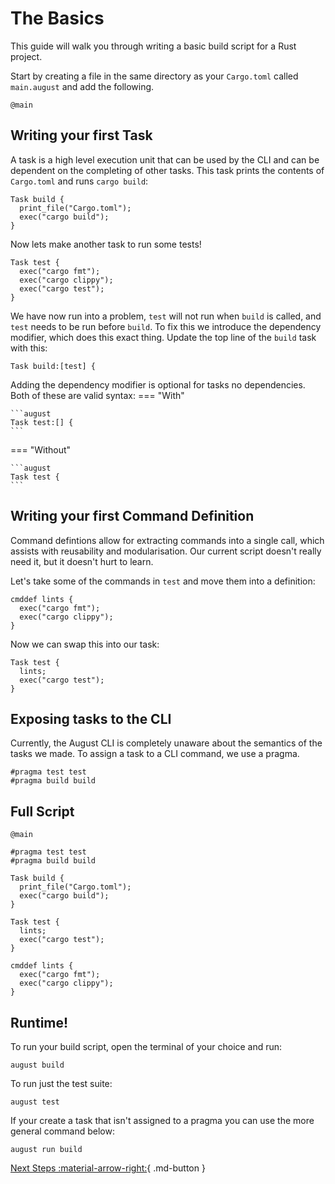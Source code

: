 # The Basics

This guide will walk you through writing a basic build script for a Rust project.

Start by creating a file in the same directory as your `Cargo.toml` called `main.august` and add the following.

```august
@main
```

## Writing your first Task
A task is a high level execution unit that can be used by the CLI and can be dependent on the completing of other tasks.
This task prints the contents of `Cargo.toml` and runs `cargo build`:

```august
Task build {
  print_file("Cargo.toml");
  exec("cargo build");
}
```

Now lets make another task to run some tests!

```august
Task test {
  exec("cargo fmt");
  exec("cargo clippy");
  exec("cargo test");
}
```

We have now run into a problem, `test` will not run when `build` is called, and `test` needs to be run before `build`.
To fix this we introduce the dependency modifier, which does this exact thing.
Update the top line of the `build` task with this:

```august
Task build:[test] {
```

Adding the dependency modifier is optional for tasks no dependencies.
Both of these are valid syntax:
=== "With"

    ```august
    Task test:[] {
    ```
=== "Without"
    
    ```august
    Task test {    
    ```

## Writing your first Command Definition

Command defintions allow for extracting commands into a single call,
which assists with reusability and modularisation.
Our current script doesn't really need it, but it doesn't hurt to learn.

Let's take some of the commands in `test` and move them into a definition:
```august
cmddef lints {
  exec("cargo fmt");
  exec("cargo clippy");
}
```
Now we can swap this into our task:
```august
Task test {
  lints;
  exec("cargo test");
}
```

## Exposing tasks to the CLI

Currently, the August CLI is completely unaware about the semantics of the tasks we made.
To assign a task to a CLI command, we use a pragma.

```august
#pragma test test
#pragma build build
```

## Full Script

```august
@main

#pragma test test
#pragma build build

Task build {
  print_file("Cargo.toml");
  exec("cargo build");
}

Task test {
  lints;
  exec("cargo test");
}

cmddef lints {
  exec("cargo fmt");
  exec("cargo clippy");
}
```

## Runtime!

To run your build script, open the terminal of your choice and run:
```
august build
```
To run just the test suite:
```
august test
```

If your create a task that isn't assigned to a pragma you can use the more general command below:
```
august run build
```

[Next Steps :material-arrow-right:](../extending-august){ .md-button } 
